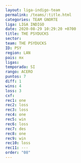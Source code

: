 ```yaml
---
layout: liga-indigo-team
permalink: /teams/:title.html
categories: TEAM GNORTE
liga: LIGA INDIGO
date: 2020-08-29 10:29:20 +0700
title: THE PSYDUCKS
sector: 
team: THE PSYDUCKS
ID: PSY
region: LAN
pais: mx
ligas: 
temporada: SI
rango: ACERO
puntos: 7
diff: 1
wins: 4
loss: 3
cxf: 
rec1: one
rec2: loss
rec3: loss
rec4: one
rec5: win
rec6: loss
rec7: des
rec8: one
rec9: win
rec10: loss
rec11: ---
order: "08"
---
```

